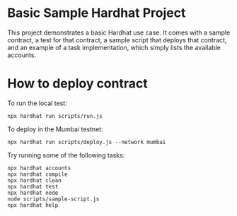 # Basic Sample Hardhat Project

This project demonstrates a basic Hardhat use case. It comes with a sample contract, a test for that contract, a sample script that deploys that contract, and an example of a task implementation, which simply lists the available accounts.

# How to deploy contract

To run the local test:

```shell
npx hardhat run scripts/run.js
```

To deploy in the Mumbai testnet:
```shell
npx hardhat run scripts/deploy.js --network mumbai
```

Try running some of the following tasks:

```shell
npx hardhat accounts
npx hardhat compile
npx hardhat clean
npx hardhat test
npx hardhat node
node scripts/sample-script.js
npx hardhat help
```

